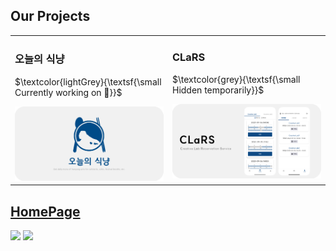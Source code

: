 ## Our Projects

<table>
<tr>
<td valign="top" width="50%">
<h3>오늘의 식냥</h3>

$\textcolor{lightGrey}{\textsf{\small Currently working on 🚀}}$

<img src="https://github.com/Team-CLARS/.github/blob/main/img/tm.png" />
</td>
<td valign="top" width="50%">
<h3>CLaRS</h3>

$\textcolor{grey}{\textsf{\small Hidden temporarily}}$

<img src="https://github.com/Team-CLARS/.github/blob/main/img/clars.png" />
</td>
</tr>
</table>

## [HomePage](https://dailyhyumeal.site/)

<img src="https://github.com/Team-CLARS/daily-hyu-menu/assets/87307678/eb1e3446-0e9b-4daf-b323-70d69a3f72c4" />
<img src="https://github.com/Team-CLARS/daily-hyu-menu/assets/87307678/e80bc193-c3db-46a8-ba83-f9663fb36d8a" />
